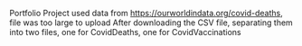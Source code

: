 Portfolio Project used data from https://ourworldindata.org/covid-deaths, file was too large to upload
After downloading the CSV file, separating them into two files, one for CovidDeaths, one for CovidVaccinations

